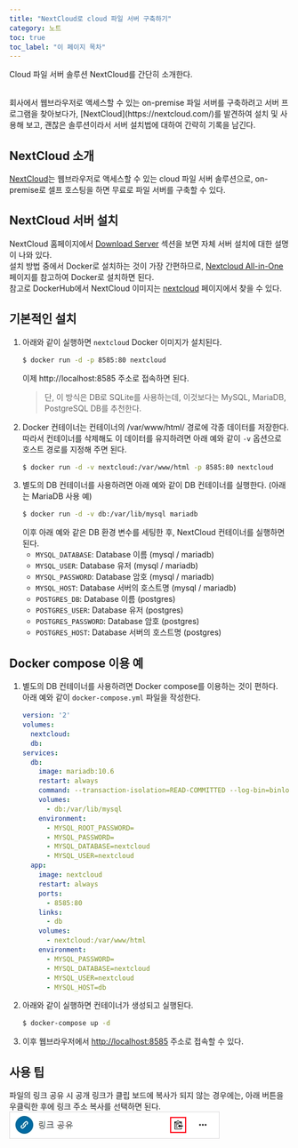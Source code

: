 ```yaml
---
title: "NextCloud로 cloud 파일 서버 구축하기"
category: 노트
toc: true
toc_label: "이 페이지 목차"
---
```


Cloud 파일 서버 솔루션 NextCloud를 간단히 소개한다.  

<br>
회사에서 웹브라우저로 액세스할 수 있는 on-premise 파일 서버를 구축하려고 서버 프로그램을 찾아보다가, [NextCloud](https://nextcloud.com/)를 발견하여 설치 및 사용해 보고, 괜찮은 솔루션이라서 서버 설치법에 대하여 간략히 기록을 남긴다. 

## NextCloud 소개
[NextCloud](https://nextcloud.com/)는 웹브라우저로 액세스할 수 있는 cloud 파일 서버 솔루션으로, on-premise로 셀프 호스팅을 하면 무료로 파일 서버를 구축할 수 있다.

## NextCloud 서버 설치
NextCloud 홈페이지에서 [Download Server](https://nextcloud.com/install/#instructions-server) 섹션을 보면 자체 서버 설치에 대한 설명이 나와 있다.  
설치 방법 중에서 Docker로 설치하는 것이 가장 간편하므로, [Nextcloud All-in-One](https://github.com/nextcloud/all-in-one#how-to-use-this) 페이지를 참고하여 Docker로 설치하면 된다.  
참고로 DockerHub에서 NextCloud 이미지는 [nextcloud](https://hub.docker.com/_/nextcloud) 페이지에서 찾을 수 있다.

## 기본적인 설치
1. 아래와 같이 실행하면 `nextcloud` Docker 이미지가 설치된다.
   ```sh
   $ docker run -d -p 8585:80 nextcloud
   ```
   이제 http://localhost:8585 주소로 접속하면 된다.  
   > 단, 이 방식은 DB로 SQLite를 사용하는데, 이것보다는 MySQL, MariaDB, PostgreSQL DB를 추천한다.
1. Docker 컨테이너는 컨테이너의 /var/www/html/ 경로에 각종 데이터를 저장한다.  
   따라서 컨테이너를 삭제해도 이 데이터를 유지하려면 아래 예와 같이 `-v` 옵션으로 호스트 경로를 지정해 주면 된다.
   ```sh
   $ docker run -d -v nextcloud:/var/www/html -p 8585:80 nextcloud
   ```
1. 별도의 DB 컨테이너를 사용하려면 아래 예와 같이 DB 컨테이너를 실행한다. (아래는 MariaDB 사용 예)
   ```sh
   $ docker run -d -v db:/var/lib/mysql mariadb
   ```
   이후 아래 예와 같은 DB 환경 변수를 세팅한 후, NextCloud 컨테이너를 실행하면 된다.
   - `MYSQL_DATABASE`: Database 이름 (mysql / mariadb)
   - `MYSQL_USER`: Database 유저 (mysql / mariadb)
   - `MYSQL_PASSWORD`: Database 암호 (mysql / mariadb)
   - `MYSQL_HOST`: Database 서버의 호스트명 (mysql / mariadb)
   - `POSTGRES_DB`: Database 이름 (postgres)
   - `POSTGRES_USER`: Database 유저 (postgres)
   - `POSTGRES_PASSWORD`: Database 암호 (postgres)
   - `POSTGRES_HOST`: Database 서버의 호스트명 (postgres)

## Docker compose 이용 예
1. 별도의 DB 컨테이너를 사용하려면 Docker compose를 이용하는 것이 편하다.  
   아래 예와 같이 `docker-compose.yml` 파일을 작성한다.
   ```yml
   version: '2'
   volumes:
     nextcloud:
     db:
   services:
     db:
       image: mariadb:10.6
       restart: always
       command: --transaction-isolation=READ-COMMITTED --log-bin=binlog --binlog-format=ROW
       volumes:
         - db:/var/lib/mysql
       environment:
         - MYSQL_ROOT_PASSWORD=
         - MYSQL_PASSWORD=
         - MYSQL_DATABASE=nextcloud
         - MYSQL_USER=nextcloud
     app:
       image: nextcloud
       restart: always
       ports:
         - 8585:80
       links:
         - db
       volumes:
         - nextcloud:/var/www/html
       environment:
         - MYSQL_PASSWORD=
         - MYSQL_DATABASE=nextcloud
         - MYSQL_USER=nextcloud
         - MYSQL_HOST=db
   ```
1. 아래와 같이 실행하면 컨테이너가 생성되고 실행된다.
   ```sh
   $ docker-compose up -d
   ```
1. 이후 웹브라우저에서 [http://localhost:8585](http://localhost:8585) 주소로 접속할 수 있다.

## 사용 팁
파일의 링크 공유 시 공개 링크가 클립 보드에 복사가 되지 않는 경우에는, 아래 버튼을 우클릭한 후에 링크 주소 복사를 선택하면 된다.  
![](/assets/images/nextcloud_link_share.png)
